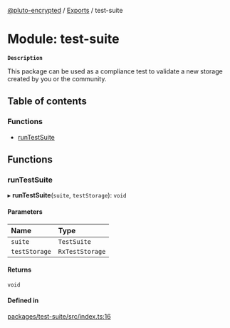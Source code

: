 [@pluto-encrypted](../README.md) / [Exports](../modules.md) / test-suite

# Module: test-suite

**`Description`**

This package can be used as a compliance test to validate a new storage created by you or the community.

## Table of contents

### Functions

- [runTestSuite](test_suite.md#runtestsuite)

## Functions

### runTestSuite

▸ **runTestSuite**(`suite`, `testStorage`): `void`

#### Parameters

| Name | Type |
| :------ | :------ |
| `suite` | `TestSuite` |
| `testStorage` | `RxTestStorage` |

#### Returns

`void`

#### Defined in

[packages/test-suite/src/index.ts:16](https://github.com/atala-community-projects/pluto-encrypted/blob/f4fe0b5/packages/test-suite/src/index.ts#L16)
